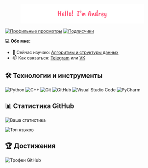 <p align="center"><a href="https://cardinokaa.github.io"><img width="80%" alt="Привет, я Андрей!" src="./assets/header.png" /></a></p>


[![Профильные просмотры](https://komarev.com/ghpvc/?username=cardinokaa&label=Profile%20views&color=0e75b6&style=flat)](https://github.com/cardinokaa)
[![Подписчики](https://img.shields.io/github/followers/cardinokaa?label=Follow&style=social)](https://github.com/cardinokaa)


💻 **Обо мне:**
- 🌱 Сейчас изучаю: [Алгоритмы и структуры данных](https://informatics.msk.ru/course/index.php?categoryid=357)
- 📫 Как связаться: [Telegram](https://t.me/cardinokaa) или [VK](https://vk.com/zarter_dud)

## 🛠 Технологии и инструменты

![Python](https://img.shields.io/badge/-Python-3776AB?style=flat-square&logo=python&logoColor=white) ![C++](https://img.shields.io/badge/-C++-00599C?style=flat-square&logo=c%2B%2B&logoColor=white) ![Git](https://img.shields.io/badge/-Git-F05032?style=flat-square&logo=git&logoColor=white) ![GitHub](https://img.shields.io/badge/-GitHub-181717?style=flat-square&logo=github)
![Visual Studio Code](https://img.shields.io/badge/-VS%20Code-007ACC?style=flat-square&logo=visual-studio-code&logoColor=white) ![PyCharm](https://img.shields.io/badge/-PyCharm-000000?style=flat-square&logo=pycharm&logoColor=white)


## 📊 Статистика GitHub

![Ваша статистика](https://github-readme-stats.vercel.app/api?username=cardinokaa&show_icons=true&theme=radical)

![Топ языков](https://github-readme-stats.vercel.app/api/top-langs/?username=cardinokaa&layout=compact&theme=radical)

## 🏆 Достижения

![Трофеи GitHub](https://github-profile-trophy.vercel.app/?username=cardinokaa&theme=radical&margin-w=15)

<!-- ## 💰 Поддержать мою работу

[![Buy Me A Coffee](https://img.shields.io/badge/-Buy%20Me%20A%20Coffee-FFDD00?style=flat-square&logo=buymeacoffee&logoColor=black)](https://buymeacoffee.com/cardinokaa) -->
